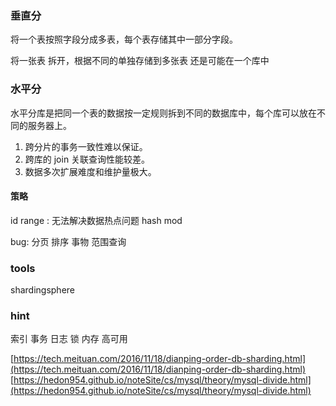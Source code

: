 ### 垂直分
将一个表按照字段分成多表，每个表存储其中一部分字段。

将一张表 拆开，根据不同的单独存储到多张表 还是可能在一个库中
### 水平分
水平分库是把同一个表的数据按一定规则拆到不同的数据库中，每个库可以放在不同的服务器上。
1. 跨分片的事务一致性难以保证。
2. 跨库的 join 关联查询性能较差。
3. 数据多次扩展难度和维护量极大。
#### 策略
id range : 无法解决数据热点问题
hash mod

bug:
分页
排序
事物
范围查询

### tools
shardingsphere

### hint
索引
事务
日志
锁
内存
高可用



[https://tech.meituan.com/2016/11/18/dianping-order-db-sharding.html](https://tech.meituan.com/2016/11/18/dianping-order-db-sharding.html)
[https://hedon954.github.io/noteSite/cs/mysql/theory/mysql-divide.html](https://hedon954.github.io/noteSite/cs/mysql/theory/mysql-divide.html)